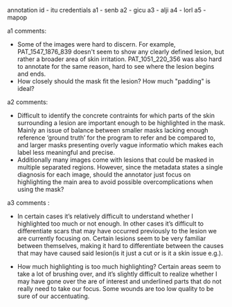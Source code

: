 annotation id - itu credentials
a1 - senb
a2 - gicu
a3 - alji
a4 - lorl
a5 - mapop


a1 comments:

* Some of the images were hard to discern. For example, PAT_1547_1876_839 doesn't seem to show any clearly defined lesion, but rather a broader area of skin irritation. PAT_1051_220_356 was also hard to annotate for the same reason, hard to see where the lesion begins and ends.
* How closely should the mask fit the lesion? How much "padding" is ideal? 


a2 comments:

* Difficult to identify the concrete contraints for which parts of the skin surrounding a lesion are important enough to be highlighted in the mask. Mainly an issue of balance between  smaller masks lacking enough reference ‘ground truth’ for the program to refer and be compared to, and larger masks presenting overly vague informatio which makes each label less meaningful and precise.
* Additionally many images come with lesions that could be masked in multiple separated regions. However, since the metadata states a single diagnosis for each image, should the annotator just focus on highlighting the main area to avoid possible overcomplications when using the mask?

a3 comments : 

* In certain cases it’s relatively difficult to understand whether I highlighted too much or not enough. In other cases it’s difficult to differentiate scars that may have occurred previously to the lesion we are currently focusing on. Certain lesions seem to be very familiar between themselves, making it hard to differentiate between the causes that may have caused said lesion(is it just a cut or is it a skin issue e.g.).

* How much highlighting is too much highlighting? Certain areas seem to take a lot of brushing over, and it’s slightly difficult to realize whether I may have gone over the are of interest and underlined parts that do not really need to take our focus.  Some wounds are too low quality to be sure of our accentuating.

  
